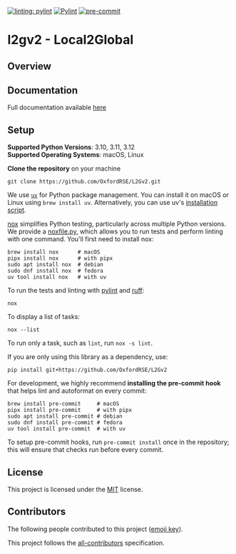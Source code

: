 
[![linting: pylint](https://img.shields.io/badge/linting-pylint-yellowgreen)](https://github.com/pylint-dev/pylint)
[![Pylint](https://github.com/lotzma/L2Gv2/actions/workflows/pylint.yml/badge.svg)](https://github.com/lotzma/L2Gv2/actions/workflows/pylint.yml)
[![pre-commit](https://img.shields.io/badge/pre--commit-enabled-brightgreen?logo=pre-commit)](https://github.com/pre-commit/pre-commit)

# l2gv2 - Local2Global

## Overview

## Documentation

Full documentation available [here](https://l2gv2.readthedocs.io/en/latest/)

## Setup

**Supported Python Versions**: 3.10, 3.11, 3.12  
**Supported Operating Systems**: macOS, Linux

**Clone the repository** on your machine

```shell
git clone https://github.com/OxfordRSE/L2Gv2.git
```

We use [`uv`](https://docs.astral.sh/uv/) for Python package management. You
can install it on macOS or Linux using `brew install uv`. Alternatively, you
can use uv's [installation script](https://docs.astral.sh/uv/#installation).

[nox](https://nox.thea.codes) simplifies Python testing, particularly across
multiple Python versions. We provide a [noxfile.py](noxfile.py), which allows you
to run tests and perform linting with one command. You'll first need
to install nox:

```shell
brew install nox      # macOS
pipx install nox      # with pipx
sudo apt install nox  # debian
sudo dnf install nox  # fedora
uv tool install nox   # with uv
```

To run the tests and linting with
[pylint](https://pylint.readthedocs.io/en/stable/) and
[ruff](https://docs.astral.sh/ruff/):

```shell
nox
```

To display a list of tasks:

```shell
nox --list
```

To run only a task, such as `lint`, run `nox -s lint`.

If you are only using this library as a dependency, use:

```shell
pip install git+https://github.com/OxfordRSE/L2Gv2
```

For development, we highly recommend **installing the pre-commit hook** that
helps lint and autoformat on every commit:

```shell
brew install pre-commit     # macOS
pipx install pre-commit     # with pipx
sudo apt install pre-commit # debian
sudo dnf install pre-commit # fedora
uv tool install pre-commit  # with uv
```

To setup pre-commit hooks, run `pre-commit install` once in the repository;
this will ensure that checks run before every commit.

## License

This project is licensed under the [MIT](LICENSE) license.

## Contributors

The following people contributed to this project ([emoji key](https://allcontributors.org/docs/en/emoji-key)).


This project follows the [all-contributors](https://github.com/all-contributors/all-contributors) specification.
